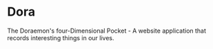 # Dora
The Doraemon's four-Dimensional Pocket - A website application that records interesting things in our lives.
